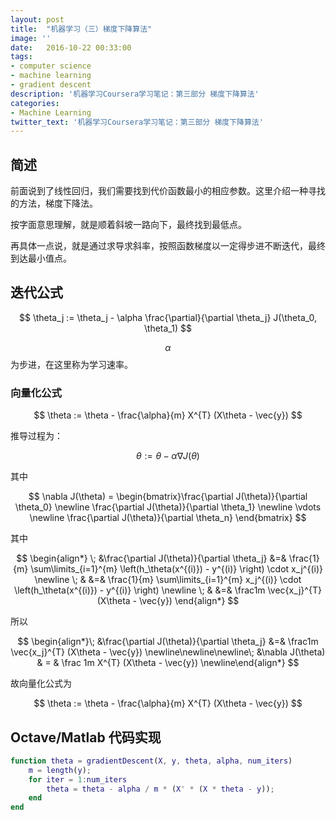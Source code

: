 ```yaml
---
layout: post
title:  "机器学习（三）梯度下降算法"
image: ''
date:   2016-10-22 00:33:00
tags:
- computer science
- machine learning
- gradient descent
description: '机器学习Coursera学习笔记：第三部分 梯度下降算法'
categories:
- Machine Learning
twitter_text: '机器学习Coursera学习笔记：第三部分 梯度下降算法'
---
```


## 简述
前面说到了线性回归，我们需要找到代价函数最小的相应参数。这里介绍一种寻找的方法，梯度下降法。

按字面意思理解，就是顺着斜坡一路向下，最终找到最低点。

再具体一点说，就是通过求导求斜率，按照函数梯度以一定得步进不断迭代，最终到达最小值点。

## 迭代公式

$$ \theta_j := \theta_j - \alpha \frac{\partial}{\partial \theta_j} J(\theta_0, \theta_1) $$

$$\alpha$$ 为步进，在这里称为学习速率。

### 向量化公式

$$
\theta := \theta - \frac{\alpha}{m} X^{T} (X\theta - \vec{y}) $$

推导过程为：

$$ \theta := \theta - \alpha \nabla J(\theta) $$

其中

$$
\nabla J(\theta)  = \begin{bmatrix}\frac{\partial J(\theta)}{\partial \theta_0}   \newline \frac{\partial J(\theta)}{\partial \theta_1}   \newline \vdots   \newline \frac{\partial J(\theta)}{\partial \theta_n} \end{bmatrix}
$$

其中

$$
\begin{align*}
\; &\frac{\partial J(\theta)}{\partial \theta_j} &=&  \frac{1}{m} \sum\limits_{i=1}^{m}  \left(h_\theta(x^{(i)}) - y^{(i)} \right) \cdot x_j^{(i)} \newline
\; & &=& \frac{1}{m} \sum\limits_{i=1}^{m}   x_j^{(i)} \cdot \left(h_\theta(x^{(i)}) - y^{(i)}  \right) \newline
\; & &=& \frac1m  \vec{x_j}^{T} (X\theta - \vec{y})
\end{align*}
$$

所以

$$
\begin{align*}\; &\frac{\partial J(\theta)}{\partial \theta_j} &=& \frac1m  \vec{x_j}^{T} (X\theta - \vec{y}) \newline\newline\newline\; &\nabla J(\theta) & = & \frac 1m X^{T} (X\theta - \vec{y}) \newline\end{align*}
$$

故向量化公式为

$$
\theta := \theta - \frac{\alpha}{m} X^{T} (X\theta - \vec{y})
$$

## Octave/Matlab 代码实现

```matlab
function theta = gradientDescent(X, y, theta, alpha, num_iters)
	m = length(y);
	for iter = 1:num_iters
		theta = theta - alpha / m * (X' * (X * theta - y));
	end
end
```
